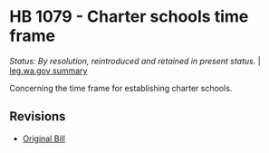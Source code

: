 # HB 1079 - Charter schools time frame
*Status: By resolution, reintroduced and retained in present status.* | [leg.wa.gov summary](https://app.leg.wa.gov/billsummary?BillNumber=1079&Year=2021)

Concerning the time frame for establishing charter schools.

## Revisions
* [Original Bill](1/)